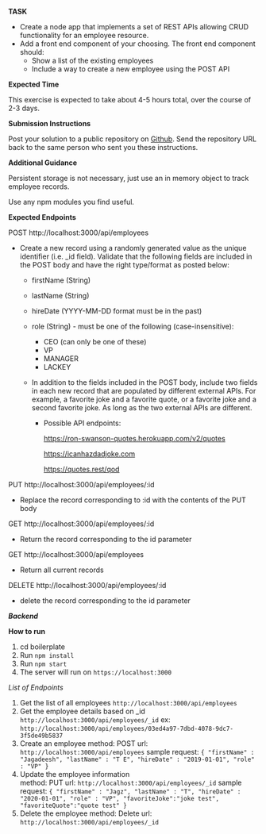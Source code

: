 **TASK**

- Create a node app that implements a set of REST APIs allowing CRUD functionality for an employee resource.
- Add a front end component of your choosing. The front end component should:
  - Show a list of the existing employees
  - Include a way to create a new employee using the POST API

**Expected Time**

This exercise is expected to take about 4-5 hours total, over the course of 2-3 days.

**Submission Instructions**

Post your solution to a public repository on [Github](https://github.com/). Send the repository URL back to the same person who sent you these instructions.

**Additional Guidance**

Persistent storage is not necessary, just use an in memory object to track employee records.

Use any npm modules you find useful.

**Expected Endpoints**

POST http://localhost:3000/api/employees

- Create a new record using a randomly generated value as the unique identifier (i.e. _id field).  Validate that the following fields are included in the POST body and have the right type/format as posted below:
    - firstName (String)
    - lastName (String)
    - hireDate (YYYY-MM-DD format must be in the past)
    - role (String) - must be one of the following (case-insensitive):
        - CEO (can only be one of these)
        - VP
        - MANAGER
        - LACKEY

    - In addition to the fields included in the POST body, include two fields in each new record that are populated by different external APIs.  For example, a favorite joke and a favorite quote, or a favorite joke and a second favorite joke.  As long as the two external APIs are different.
        - Possible API endpoints:

            https://ron-swanson-quotes.herokuapp.com/v2/quotes

            https://icanhazdadjoke.com

            https://quotes.rest/qod

PUT http://localhost:3000/api/employees/:id

- Replace the record corresponding to :id with the contents of the PUT body


GET http://localhost:3000/api/employees/:id

- Return the record corresponding to the id parameter


GET http://localhost:3000/api/employees

- Return all current records


DELETE http://localhost:3000/api/employees/:id

- delete the record corresponding to the id parameter

***Backend***

**How to run**
1. cd boilerplate
2. Run `npm install`
3. Run  `npm start`
4. The server will run on `https://localhost:3000`

*List of Endpoints*
1. Get the list of all employees
    `http://localhost:3000/api/employees`
2. Get the employee details based on _id  
      `http://localhost:3000/api/employees/_id`
      ex: `http://localhost:3000/api/employees/03ed4a97-7dbd-4078-9dc7-3f5de49b5837`
3. Create an employee
    method: POST
    url: `http://localhost:3000/api/employees`
    sample request: `{
                    	"firstName" : "Jagadeesh",
                        "lastName" : "T E",
                        "hireDate" : "2019-01-01",
                        "role" : "VP"
                    }`
4. Update the employee information                        
     method: PUT
        url: `http://localhost:3000/api/employees/_id`
        sample request: `{
                         	"firstName" : "Jagz",
                             "lastName" : "T",
                             "hireDate" : "2020-01-01",
                             "role" : "VP",
                             "favoriteJoke":"joke test",
                             "favoriteQuote":"quote test"
                         }`
5. Delete the employee
    method: Delete
    url: `http://localhost:3000/api/employees/_id`                         

